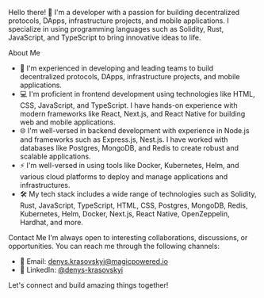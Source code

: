 Hello there! 👋 I'm a developer with a passion for building decentralized protocols, DApps, infrastructure projects, and mobile applications. I specialize in using programming languages such as Solidity, Rust, JavaScript, and TypeScript to bring innovative ideas to life.

About Me
- 🔭 I'm experienced in developing and leading teams to build decentralized protocols, DApps, infrastructure projects, and mobile applications.
- 💻 I'm proficient in frontend development using technologies like HTML, CSS, JavaScript, and TypeScript. I have hands-on experience with modern frameworks like React, Next.js, and React Native for building web and mobile applications.
- 🌐 I'm well-versed in backend development with experience in Node.js and frameworks such as Express.js, Nest.js. I have worked with databases like Postgres, MongoDB, and Redis to create robust and scalable applications.
- ⚡️ I'm well-versed in using tools like Docker, Kubernetes, Helm, and various cloud platforms to deploy and manage applications and infrastructures.
- 🛠️ My tech stack includes a wide range of technologies such as Solidity, Rust, JavaScript, TypeScript, HTML, CSS, Postgres, MongoDB, Redis, Kubernetes, Helm, Docker, Next.js, React Native, OpenZeppelin, Hardhat, and more.

Contact Me
I'm always open to interesting collaborations, discussions, or opportunities. You can reach me through the following channels:

- 📧 Email: denys.krasovskyi@magicpowered.io
- 💼 LinkedIn: [@denys-krasovskyi](https://www.linkedin.com/in/denys-krasovskyi-969449158/)

Let's connect and build amazing things together!

<!---
denys-kras/denys-kras is a ✨ special ✨ repository because its `README.md` (this file) appears on your GitHub profile.
You can click the Preview link to take a look at your changes.
--->
